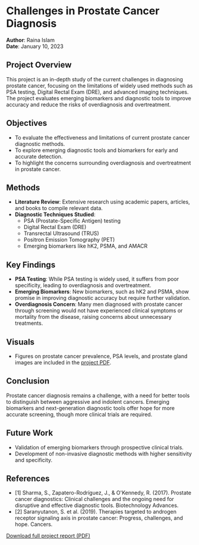 # Challenges in Prostate Cancer Diagnosis

**Author**: Raina Islam  
**Date**: January 10, 2023  

## Project Overview
This project is an in-depth study of the current challenges in diagnosing prostate cancer, focusing on the limitations of widely used methods such as PSA testing, Digital Rectal Exam (DRE), and advanced imaging techniques. The project evaluates emerging biomarkers and diagnostic tools to improve accuracy and reduce the risks of overdiagnosis and overtreatment.

## Objectives
- To evaluate the effectiveness and limitations of current prostate cancer diagnostic methods.
- To explore emerging diagnostic tools and biomarkers for early and accurate detection.
- To highlight the concerns surrounding overdiagnosis and overtreatment in prostate cancer.

## Methods
- **Literature Review**: Extensive research using academic papers, articles, and books to compile relevant data.
- **Diagnostic Techniques Studied**:
  - PSA (Prostate-Specific Antigen) testing
  - Digital Rectal Exam (DRE)
  - Transrectal Ultrasound (TRUS)
  - Positron Emission Tomography (PET)
  - Emerging biomarkers like hK2, PSMA, and AMACR

## Key Findings
- **PSA Testing**: While PSA testing is widely used, it suffers from poor specificity, leading to overdiagnosis and overtreatment.
- **Emerging Biomarkers**: New biomarkers, such as hK2 and PSMA, show promise in improving diagnostic accuracy but require further validation.
- **Overdiagnosis Concern**: Many men diagnosed with prostate cancer through screening would not have experienced clinical symptoms or mortality from the disease, raising concerns about unnecessary treatments.
  
## Visuals
- Figures on prostate cancer prevalence, PSA levels, and prostate gland images are included in the [project PDF](https://github.com/rainaislam/prostate-cancer-diagnosis-project/blob/main/Challenges-in-prostate-cancer-diagnosis.pdf).

## Conclusion
Prostate cancer diagnosis remains a challenge, with a need for better tools to distinguish between aggressive and indolent cancers. Emerging biomarkers and next-generation diagnostic tools offer hope for more accurate screening, though more clinical trials are required.

## Future Work
- Validation of emerging biomarkers through prospective clinical trials.
- Development of non-invasive diagnostic methods with higher sensitivity and specificity.

## References
- [1] Sharma, S., Zapatero-Rodríguez, J., & O'Kennedy, R. (2017). Prostate cancer diagnostics: Clinical challenges and the ongoing need for disruptive and effective diagnostic tools. Biotechnology Advances.
- [2] Saranyutanon, S. et al. (2019). Therapies targeted to androgen receptor signaling axis in prostate cancer: Progress, challenges, and hope. Cancers.

[Download full project report (PDF)](https://github.com/rainaislam/prostate-cancer-diagnosis-project/blob/main/Challenges-in-prostate-cancer-diagnosis.pdf)
